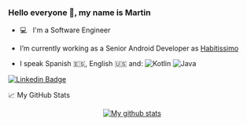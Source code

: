 ### Hello everyone 👋, my name is Martin

- 💻 &nbsp; I'm a Software Engineer

- I’m currently working as a Senior Android Developer as [Habitissimo](https://www.habitissimo.es/)

- I speak Spanish :es:, English :us: and:
    <img alt="Kotlin" src="https://img.shields.io/badge/-Kotlin-FF8C00?logo=kotlin&logoColor=white&style=flat" />
    <img alt="Java" src="https://img.shields.io/badge/-Java-007396?style=flat-square&logo=java&logoColor=white" />


[![Linkedin Badge](https://img.shields.io/badge/-mreigosa-blue?style=flat-square&logo=Linkedin&logoColor=white&link=https://www.linkedin.com/in/mart%C3%ADn-reigosa-garc%C3%ADa-527b2a76/)](https://www.linkedin.com/in/mart%C3%ADn-reigosa-garc%C3%ADa-527b2a76/)

📈 My GitHub Stats
<p align="center">
<a href="https://github.com/anuraghazra/github-readme-stats">
  <img align="center" src="https://github-readme-stats.anuraghazra1.vercel.app/api?username=mreigosa&show_icons=true&line_height=27&include_all_commits=true" alt="My github stats" />
</a>  
</p>
